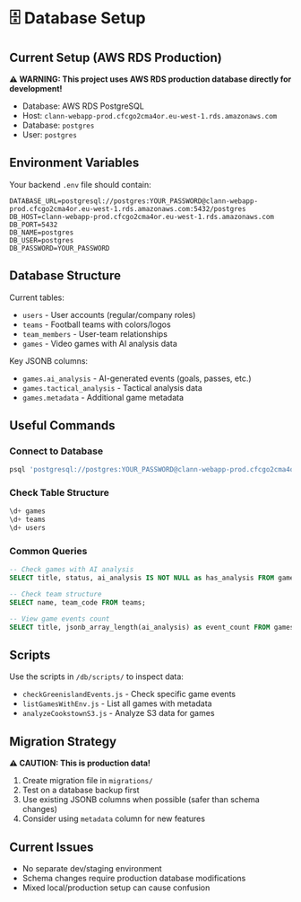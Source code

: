 # 🗄️ Database Setup

## Current Setup (AWS RDS Production)

**⚠️ WARNING: This project uses AWS RDS production database directly for development!**

- Database: AWS RDS PostgreSQL
- Host: `clann-webapp-prod.cfcgo2cma4or.eu-west-1.rds.amazonaws.com`
- Database: `postgres`
- User: `postgres`

## Environment Variables

Your backend `.env` file should contain:

```env
DATABASE_URL=postgresql://postgres:YOUR_PASSWORD@clann-webapp-prod.cfcgo2cma4or.eu-west-1.rds.amazonaws.com:5432/postgres
DB_HOST=clann-webapp-prod.cfcgo2cma4or.eu-west-1.rds.amazonaws.com
DB_PORT=5432
DB_NAME=postgres
DB_USER=postgres
DB_PASSWORD=YOUR_PASSWORD
```

## Database Structure

Current tables:
- `users` - User accounts (regular/company roles)
- `teams` - Football teams with colors/logos
- `team_members` - User-team relationships
- `games` - Video games with AI analysis data

Key JSONB columns:
- `games.ai_analysis` - AI-generated events (goals, passes, etc.)
- `games.tactical_analysis` - Tactical analysis data
- `games.metadata` - Additional game metadata

## Useful Commands

### Connect to Database
```bash
psql 'postgresql://postgres:YOUR_PASSWORD@clann-webapp-prod.cfcgo2cma4or.eu-west-1.rds.amazonaws.com:5432/postgres'
```

### Check Table Structure
```sql
\d+ games
\d+ teams
\d+ users
```

### Common Queries
```sql
-- Check games with AI analysis
SELECT title, status, ai_analysis IS NOT NULL as has_analysis FROM games;

-- Check team structure
SELECT name, team_code FROM teams;

-- View game events count
SELECT title, jsonb_array_length(ai_analysis) as event_count FROM games WHERE ai_analysis IS NOT NULL;
```

## Scripts

Use the scripts in `/db/scripts/` to inspect data:
- `checkGreenislandEvents.js` - Check specific game events
- `listGamesWithEnv.js` - List all games with metadata
- `analyzeCookstownS3.js` - Analyze S3 data for games

## Migration Strategy

**⚠️ CAUTION: This is production data!**

1. Create migration file in `migrations/`
2. Test on a database backup first
3. Use existing JSONB columns when possible (safer than schema changes)
4. Consider using `metadata` column for new features

## Current Issues

- No separate dev/staging environment
- Schema changes require production database modifications
- Mixed local/production setup can cause confusion 